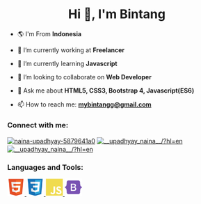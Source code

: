 <!-- <h1 align="center">Hi 👋, I'm Bintang</h1>

## About Me:
- 🌎 I'm From Indonesian
- 🔭 I’m currently working at Freelancer
- 🌱 I’m currently learning Javascript
- 👯 I’m looking to collaborate on Web Developer
- 💬 Ask me about Anything
- 📫 How to reach me: mybintangg@gmail.com

 -->
 
 <h1 align="center">Hi 👋, I'm Bintang</h1>




- 🌎 I'm From **Indonesia**

- 🔭 I’m currently working at **Freelancer**

- 🌱 I’m currently learning **Javascript**

- 👯 I’m looking to collaborate on **Web Developer**

- 💬 Ask me about **HTML5, CSS3, Bootstrap 4, Javascript(ES6)**

- 📫 How to reach me: **mybintangg@gmail.com**

 <p align="left">
    <h3 align="left">Connect with me:</h3>
    <a href="https://www.linkedin.com/in/bintang-mochamad-yussuf-a55345220/" target="blank"><img align="center" src="https://cdn.jsdelivr.net/npm/simple-icons@3.0.1/icons/linkedin.svg" alt="naina-upadhyay-5879641a0" height="30" width="40" /></a>
    <a href="https://instagram.com/bintang_mochamad" target="blank"><img align="center" src="https://cdn.jsdelivr.net/npm/simple-icons@3.0.1/icons/instagram.svg" alt="__upadhyay_naina__/?hl=en" height="30" width="40" /></a>
    <a href="discordapp.com/users/866307201952645150" target="blank"><img align="center" src="https://cdn.jsdelivr.net/npm/simple-icons@3.13.0/icons/discord.svg" alt="__upadhyay_naina__/?hl=en" height="30" width="40" /></a>
</p>



<h3 align="left">Languages and Tools:</h3>
<p align="left">  
    <a href="https://www.w3.org/html/" target="_blank"> 
        <code><img src="https://raw.githubusercontent.com/devicons/devicon/master/icons/html5/html5-original.svg" alt="html5" width="40" height="40"/></code> 
    </a>  
    <a href="https://www.w3schools.com/css/" target="_blank"> 
        <code><img src="https://raw.githubusercontent.com/devicons/devicon/master/icons/css3/css3-original.svg" alt="css3" width="40" height="40"/></code>  
    </a> 
    <a href="https://developer.mozilla.org/en-US/docs/Web/JavaScript" target="_blank"> 
        <code><img src="https://raw.githubusercontent.com/devicons/devicon/master/icons/javascript/javascript-plain.svg" alt="javascript" width="40" height="40"/></code>  
    </a>
    <a href="https://getbootstrap.com" target="_blank"> 
        <code><img src="https://raw.githubusercontent.com/devicons/devicon/master/icons/bootstrap/bootstrap-plain.svg" alt="bootstrap" width="40" height="40"/></code> 
    </a>
 </p>
